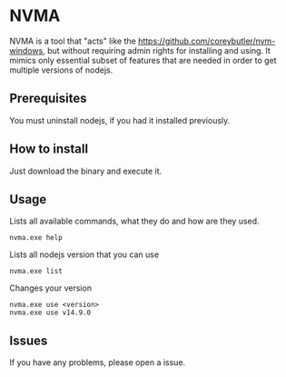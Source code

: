 # NVMA

NVMA is a tool that "acts" like the https://github.com/coreybutler/nvm-windows, but without requiring admin rights for installing and using. 
It mimics only essential subset of features that are needed in order to get multiple versions of nodejs. 

## Prerequisites

You must uninstall nodejs, if you had it installed previously.

## How to install

Just download the binary and execute it.

## Usage

Lists all available commands, what they do and how are they used.
```
nvma.exe help
```

Lists all nodejs version that you can use
```
nvma.exe list
```

Changes your version
```
nvma.exe use <version>
nvma.exe use v14.9.0
```

## Issues

If you have any problems, please open a issue.